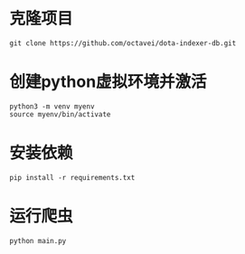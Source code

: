 # 克隆项目
```
git clone https://github.com/octavei/dota-indexer-db.git
```
# 创建python虚拟环境并激活
```angular2html
python3 -m venv myenv
source myenv/bin/activate
```
# 安装依赖
```angular2html
pip install -r requirements.txt
```
# 运行爬虫
```angular2html
python main.py
```
